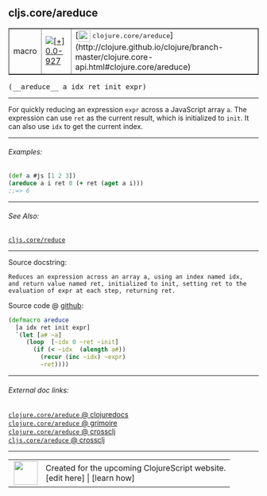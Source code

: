 ## cljs.core/areduce



 <table border="1">
<tr>
<td>macro</td>
<td><a href="https://github.com/cljsinfo/cljs-api-docs/tree/0.0-927"><img valign="middle" alt="[+] 0.0-927" title="Added in 0.0-927" src="https://img.shields.io/badge/+-0.0--927-lightgrey.svg"></a> </td>
<td>
[<img height="24px" valign="middle" src="http://i.imgur.com/1GjPKvB.png"> <samp>clojure.core/areduce</samp>](http://clojure.github.io/clojure/branch-master/clojure.core-api.html#clojure.core/areduce)
</td>
</tr>
</table>


 <samp>
(__areduce__ a idx ret init expr)<br>
</samp>

---

For quickly reducing an expression `expr` across a JavaScript array `a`.  The
expression can use `ret` as the current result, which is initialized to `init`.
It can also use `idx` to get the current index.



---

###### Examples:

```clj
(def a #js [1 2 3])
(areduce a i ret 0 (+ ret (aget a i)))
;;=> 6
```



---

###### See Also:

[`cljs.core/reduce`](../cljs.core/reduce.md)<br>

---


Source docstring:

```
Reduces an expression across an array a, using an index named idx,
and return value named ret, initialized to init, setting ret to the
evaluation of expr at each step, returning ret.
```


Source code @ [github](https://github.com/clojure/clojurescript/blob/r2657/src/clj/cljs/core.clj#L1510-L1519):

```clj
(defmacro areduce
  [a idx ret init expr]
  `(let [a# ~a]
     (loop  [~idx 0 ~ret ~init]
       (if (< ~idx  (alength a#))
         (recur (inc ~idx) ~expr)
         ~ret))))
```

<!--
Repo - tag - source tree - lines:

 <pre>
clojurescript @ r2657
└── src
    └── clj
        └── cljs
            └── <ins>[core.clj:1510-1519](https://github.com/clojure/clojurescript/blob/r2657/src/clj/cljs/core.clj#L1510-L1519)</ins>
</pre>

-->

---



###### External doc links:

[`clojure.core/areduce` @ clojuredocs](http://clojuredocs.org/clojure.core/areduce)<br>
[`clojure.core/areduce` @ grimoire](http://conj.io/store/v1/org.clojure/clojure/1.7.0-beta3/clj/clojure.core/areduce/)<br>
[`clojure.core/areduce` @ crossclj](http://crossclj.info/fun/clojure.core/areduce.html)<br>
[`cljs.core/areduce` @ crossclj](http://crossclj.info/fun/cljs.core/areduce.html)<br>

---

 <table>
<tr><td>
<img valign="middle" align="right" width="48px" src="http://i.imgur.com/Hi20huC.png">
</td><td>
Created for the upcoming ClojureScript website.<br>
[edit here] | [learn how]
</td></tr></table>

[edit here]:https://github.com/cljsinfo/cljs-api-docs/blob/master/cljsdoc/cljs.core/areduce.cljsdoc
[learn how]:https://github.com/cljsinfo/cljs-api-docs/wiki/cljsdoc-files

<!--

This information was too distracting to show to readers, but I'll leave it
commented here since it is helpful to:

- pretty-print the data used to generate this document
- and show how to retrieve that data



The API data for this symbol:

```clj
{:description "For quickly reducing an expression `expr` across a JavaScript array `a`.  The\nexpression can use `ret` as the current result, which is initialized to `init`.\nIt can also use `idx` to get the current index.",
 :ns "cljs.core",
 :name "areduce",
 :signature ["[a idx ret init expr]"],
 :history [["+" "0.0-927"]],
 :type "macro",
 :related ["cljs.core/reduce"],
 :full-name-encode "cljs.core/areduce",
 :source {:code "(defmacro areduce\n  [a idx ret init expr]\n  `(let [a# ~a]\n     (loop  [~idx 0 ~ret ~init]\n       (if (< ~idx  (alength a#))\n         (recur (inc ~idx) ~expr)\n         ~ret))))",
          :title "Source code",
          :repo "clojurescript",
          :tag "r2657",
          :filename "src/clj/cljs/core.clj",
          :lines [1510 1519]},
 :examples [{:id "20a389",
             :content "```clj\n(def a #js [1 2 3])\n(areduce a i ret 0 (+ ret (aget a i)))\n;;=> 6\n```"}],
 :full-name "cljs.core/areduce",
 :clj-symbol "clojure.core/areduce",
 :docstring "Reduces an expression across an array a, using an index named idx,\nand return value named ret, initialized to init, setting ret to the\nevaluation of expr at each step, returning ret."}

```

Retrieve the API data for this symbol:

```clj
;; from Clojure REPL
(require '[clojure.edn :as edn])
(-> (slurp "https://raw.githubusercontent.com/cljsinfo/cljs-api-docs/catalog/cljs-api.edn")
    (edn/read-string)
    (get-in [:symbols "cljs.core/areduce"]))
```

-->
